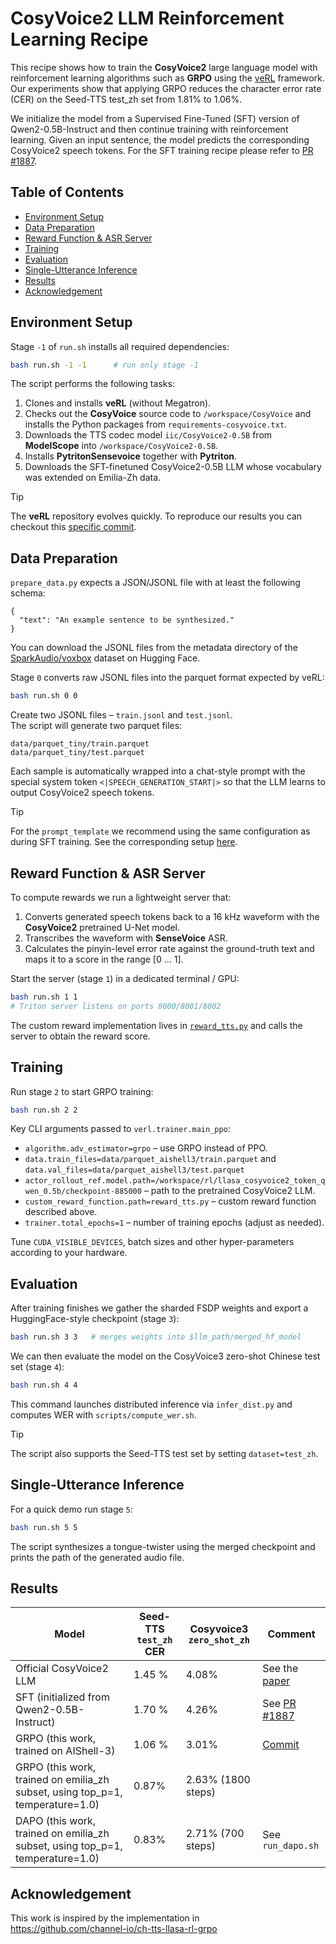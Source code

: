 # CosyVoice2 LLM Reinforcement Learning Recipe

This recipe shows how to train the **CosyVoice2** large language model with reinforcement learning algorithms such as **GRPO** using the [veRL](https://github.com/volcengine/verl) framework. Our experiments show that applying GRPO reduces the character error rate (CER) on the Seed-TTS test_zh set from 1.81% to 1.06%.

We initialize the model from a Supervised Fine-Tuned (SFT) version of Qwen2-0.5B-Instruct and then continue training with reinforcement learning. Given an input sentence, the model predicts the corresponding CosyVoice2 speech tokens. For the SFT training recipe please refer to [PR #1887](https://github.com/k2-fsa/icefall/pull/1887).

## Table of Contents

- [Environment Setup](#environment-setup)
- [Data Preparation](#data-preparation)
- [Reward Function & ASR Server](#reward-function--asr-server)
- [Training](#training)
- [Evaluation](#evaluation)
- [Single-Utterance Inference](#single-utterance-inference)
- [Results](#results)
- [Acknowledgement](#acknowledgement)

## Environment Setup

Stage `-1` of `run.sh` installs all required dependencies:

```bash
bash run.sh -1 -1      # run only stage -1
```

The script performs the following tasks:

1. Clones and installs **veRL** (without Megatron).
2. Checks out the **CosyVoice** source code to `/workspace/CosyVoice` and installs the Python packages from `requirements-cosyvoice.txt`.
3. Downloads the TTS codec model `iic/CosyVoice2-0.5B` from **ModelScope** into `/workspace/CosyVoice2-0.5B`.
4. Installs **PytritonSensevoice** together with **Pytriton**.
5. Downloads the SFT-finetuned CosyVoice2-0.5B LLM whose vocabulary was extended on Emilia-Zh data.

> [!TIP]
> The **veRL** repository evolves quickly. To reproduce our results you can checkout this [specific commit](https://github.com/yuekaizhang/verl/tree/thread).

## Data Preparation

`prepare_data.py` expects a JSON/JSONL file with at least the following schema:

```jsonc
{
  "text": "An example sentence to be synthesized."
}
```
You can download the JSONL files from the metadata directory of the [SparkAudio/voxbox](https://huggingface.co/datasets/SparkAudio/voxbox/tree/main/metadata) dataset on Hugging Face.

Stage `0` converts raw JSONL files into the parquet format expected by veRL:

```bash
bash run.sh 0 0
```
Create two JSONL files – `train.jsonl` and `test.jsonl`.  
The script will generate two parquet files:

```
data/parquet_tiny/train.parquet
data/parquet_tiny/test.parquet
```

Each sample is automatically wrapped into a chat-style prompt with the special system token `<|SPEECH_GENERATION_START|>` so that the LLM learns to output CosyVoice2 speech tokens.

> [!TIP]
> For the `prompt_template` we recommend using the same configuration as during SFT training. See the corresponding setup [here](https://github.com/yuekaizhang/icefall/blob/emilia/egs/emilia/TTS/llasa_cosyvoice2_token/train.py#L84).

## Reward Function & ASR Server

To compute rewards we run a lightweight server that:

1. Converts generated speech tokens back to a 16 kHz waveform with the **CosyVoice2** pretrained U-Net model.
2. Transcribes the waveform with **SenseVoice** ASR.
3. Calculates the pinyin-level error rate against the ground-truth text and maps it to a score in the range \[0 … 1\].

Start the server (stage `1`) in a dedicated terminal / GPU:

```bash
bash run.sh 1 1
# Triton server listens on ports 8000/8001/8002
```

The custom reward implementation lives in [`reward_tts.py`](./reward_tts.py) and calls the server to obtain the reward score.

## Training

Run stage `2` to start GRPO training:

```bash
bash run.sh 2 2
```

Key CLI arguments passed to `verl.trainer.main_ppo`:

* `algorithm.adv_estimator=grpo` – use GRPO instead of PPO.
* `data.train_files=data/parquet_aishell3/train.parquet` and `data.val_files=data/parquet_aishell3/test.parquet`
* `actor_rollout_ref.model.path=/workspace/rl/llasa_cosyvoice2_token_qwen_0.5b/checkpoint-885000` – path to the pretrained CosyVoice2 LLM.
* `custom_reward_function.path=reward_tts.py` – custom reward function described above.
* `trainer.total_epochs=1` – number of training epochs (adjust as needed).

Tune `CUDA_VISIBLE_DEVICES`, batch sizes and other hyper-parameters according to your hardware.

## Evaluation

After training finishes we gather the sharded FSDP weights and export a HuggingFace-style checkpoint (stage `3`):

```bash
bash run.sh 3 3   # merges weights into $llm_path/merged_hf_model
```

We can then evaluate the model on the CosyVoice3 zero-shot Chinese test set (stage `4`):

```bash
bash run.sh 4 4
```

This command launches distributed inference via `infer_dist.py` and computes WER with `scripts/compute_wer.sh`.

> [!TIP]
> The script also supports the Seed-TTS test set by setting `dataset=test_zh`.

## Single-Utterance Inference

For a quick demo run stage `5`:

```bash
bash run.sh 5 5
```

The script synthesizes a tongue-twister using the merged checkpoint and prints the path of the generated audio file.

## Results

| Model                                                 | Seed-TTS `test_zh` CER | Cosyvoice3 `zero_shot_zh` |Comment                                                                        |
|-|------------------------------------------------------|------------------------|--------------------------------------------------------------------------------|
| Official CosyVoice2 LLM                               | 1.45 %             |4.08%| See the [paper](https://arxiv.org/abs/2412.10117)                              |
| SFT (initialized from Qwen2-0.5B-Instruct)            | 1.70 %                 |4.26%| See [PR #1887](https://github.com/k2-fsa/icefall/pull/1887)                    |
| GRPO (this work, trained on AIShell-3)                | 1.06 %             |3.01%| [Commit](https://github.com/nvidia-china-sae/mair-hub/commit/5659ee4d128d5902f2f1a2abb333bdd2e387268d) |
| GRPO (this work, trained on emilia_zh subset, using top_p=1, temperature=1.0)  |    0.87%          |2.63% (1800 steps)| |
| DAPO (this work, trained on emilia_zh subset, using top_p=1, temperature=1.0)  |    0.83%          |2.71% (700 steps)| See `run_dapo.sh`|
## Acknowledgement

This work is inspired by the implementation in  
https://github.com/channel-io/ch-tts-llasa-rl-grpo

